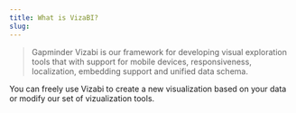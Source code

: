 ```yaml
---
title: What is VizaBI?
slug: 
---
```


> Gapminder Vizabi is our framework for developing visual exploration tools that with support for mobile devices, responsiveness, localization, embedding support and unified data schema.

You can freely use Vizabi to create a new visualization based on your data or modify our set of vizualization tools.
